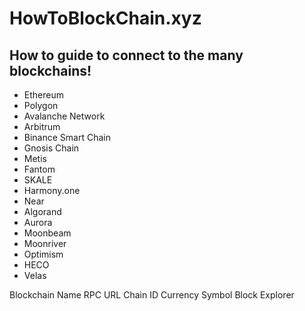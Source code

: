 # HowToBlockChain.xyz

## How to guide to connect to the many blockchains!

* Ethereum
* Polygon
* Avalanche Network
* Arbitrum
* Binance Smart Chain
* Gnosis Chain
* Metis
* Fantom
* SKALE
* Harmony.one
* Near
* Algorand
* Aurora
* Moonbeam
* Moonriver
* Optimism
* HECO
* Velas

Blockchain Name 
RPC URL
Chain ID
Currency Symbol
Block Explorer


